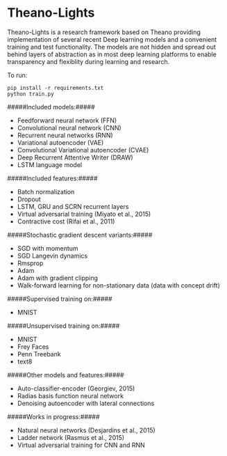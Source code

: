 Theano-Lights
=============

Theano-Lights is a research framework based on Theano providing implementation of several recent Deep learning models and a convenient training and test functionality. The models are not hidden and spread out behind layers of abstraction as in most deep learning platforms to enable transparency and flexiblity during learning and research. 

To run:
```
pip install -r requirements.txt
python train.py
```

#####Included models:#####
 * Feedforward neural network (FFN)
 * Convolutional neural network (CNN)
 * Recurrent neural networks (RNN)
 * Variational autoencoder  (VAE)
 * Convolutional Variational autoencoder (CVAE)
 * Deep Recurrent Attentive Writer (DRAW)
 * LSTM language model

#####Included features:#####
 * Batch normalization
 * Dropout
 * LSTM, GRU and SCRN recurrent layers
 * Virtual adversarial training (Miyato et al., 2015)
 * Contractive cost (Rifai et al., 2011)

#####Stochastic gradient descent variants:#####
 * SGD with momentum 
 * SGD Langevin dynamics
 * Rmsprop
 * Adam
 * Adam with gradient clipping
 * Walk-forward learning for non-stationary data (data with concept drift)

#####Supervised training on:#####
 * MNIST

#####Unsupervised training on:#####
 * MNIST
 * Frey Faces    
 * Penn Treebank
 * text8

#####Other models and features:#####
 * Auto-classifier-encoder (Georgiev, 2015)
 * Radias basis function neural network
 * Denoising autoencoder with lateral connections

#####Works in progress:#####
 * Natural neural networks (Desjardins et al., 2015) 
 * Ladder network (Rasmus et al., 2015)
 * Virtual adversarial training for CNN and RNN

